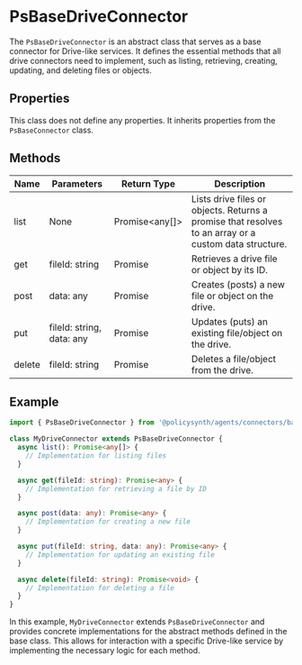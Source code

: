 # PsBaseDriveConnector

The `PsBaseDriveConnector` is an abstract class that serves as a base connector for Drive-like services. It defines the essential methods that all drive connectors need to implement, such as listing, retrieving, creating, updating, and deleting files or objects.

## Properties

This class does not define any properties. It inherits properties from the `PsBaseConnector` class.

## Methods

| Name   | Parameters                          | Return Type   | Description                                                                 |
|--------|-------------------------------------|---------------|-----------------------------------------------------------------------------|
| list   | None                                | Promise<any[]> | Lists drive files or objects. Returns a promise that resolves to an array or a custom data structure. |
| get    | fileId: string                      | Promise<any>  | Retrieves a drive file or object by its ID.                                 |
| post   | data: any                           | Promise<any>  | Creates (posts) a new file or object on the drive.                          |
| put    | fileId: string, data: any           | Promise<any>  | Updates (puts) an existing file/object on the drive.                        |
| delete | fileId: string                      | Promise<void> | Deletes a file/object from the drive.                                       |

## Example

```typescript
import { PsBaseDriveConnector } from '@policysynth/agents/connectors/base/baseDriveConnector.js';

class MyDriveConnector extends PsBaseDriveConnector {
  async list(): Promise<any[]> {
    // Implementation for listing files
  }

  async get(fileId: string): Promise<any> {
    // Implementation for retrieving a file by ID
  }

  async post(data: any): Promise<any> {
    // Implementation for creating a new file
  }

  async put(fileId: string, data: any): Promise<any> {
    // Implementation for updating an existing file
  }

  async delete(fileId: string): Promise<void> {
    // Implementation for deleting a file
  }
}
```

In this example, `MyDriveConnector` extends `PsBaseDriveConnector` and provides concrete implementations for the abstract methods defined in the base class. This allows for interaction with a specific Drive-like service by implementing the necessary logic for each method.
